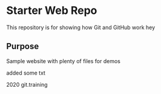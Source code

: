 # Starter Web Repo

This repository is for showing how Git and GitHub work
hey

## Purpose

Sample website with plenty of files for demos

added some txt

2020 git.training